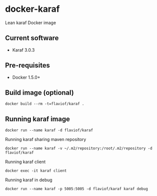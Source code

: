 # docker-karaf
Lean karaf Docker image

## Current software

* Karaf 3.0.3

## Pre-requisites

* Docker 1.5.0+

## Build image (optional)

```
docker build --rm -t=flaviof/karaf .
```

## Running karaf image

```
docker run --name karaf -d flaviof/karaf
```

Running karaf sharing maven repository
```
docker run --name karaf -v ~/.m2/repository:/root/.m2/repository -d flaviof/karaf
```

Running karaf client
```
docker exec -it karaf client
```

Running karaf in debug
```
docker run --name karaf -p 5005:5005 -d flaviof/karaf karaf debug
```